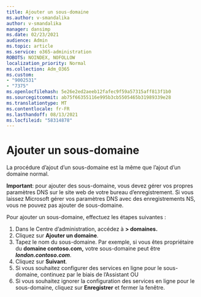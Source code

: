 ```yaml
---
title: Ajouter un sous-domaine
ms.author: v-smandalika
author: v-smandalika
manager: dansimp
ms.date: 02/23/2021
audience: Admin
ms.topic: article
ms.service: o365-administration
ROBOTS: NOINDEX, NOFOLLOW
localization_priority: Normal
ms.collection: Adm_O365
ms.custom:
- "9002531"
- "7375"
ms.openlocfilehash: 5e26e2ed2aeeb12fafec9f59a57315aff813f1b0
ms.sourcegitcommit: ab75f66355116e995b3cb5505465b31989339e28
ms.translationtype: MT
ms.contentlocale: fr-FR
ms.lasthandoff: 08/13/2021
ms.locfileid: "58314878"
---
```

# <a name="add-a-subdomain"></a>Ajouter un sous-domaine

La procédure d’ajout d’un sous-domaine est la même que l’ajout d’un domaine normal. 

**Important**: pour ajouter des sous-domaine, vous devez gérer vos propres paramètres DNS sur le site web de votre bureau d’enregistrement. Si vous laissez Microsoft gérer vos paramètres DNS avec des enregistrements NS, vous ne pouvez pas ajouter de sous-domaine. 

Pour ajouter un sous-domaine, effectuez les étapes suivantes :

1. Dans le Centre d’administration, accédez à **> domaines.**
2. Cliquez sur **Ajouter un domaine**.
3. Tapez le nom du sous-domaine. Par exemple, si vous êtes propriétaire du **domaine contoso.com,** votre sous-domaine peut être **_london.contoso.com_**.
4. Cliquez sur **Suivant**.
5. Si vous souhaitez configurer des services en ligne pour le sous-domaine, continuez par le biais de l’Assistant OU
6. Si vous souhaitez ignorer la configuration des services en ligne pour le sous-domaine, cliquez sur **Enregistrer** et fermer la fenêtre.

